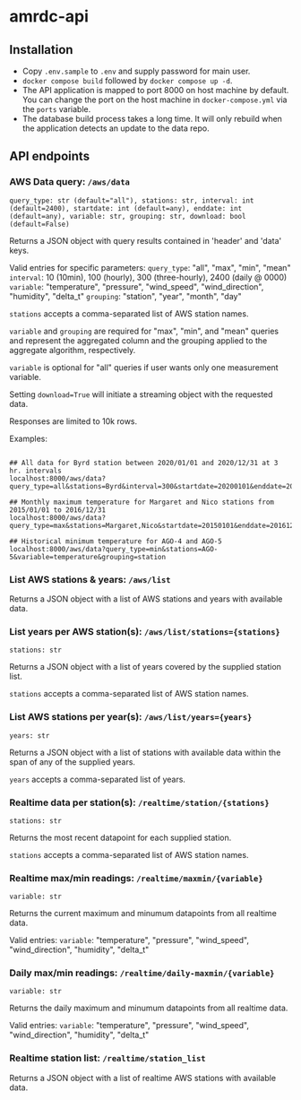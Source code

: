 # amrdc-api

## Installation

- Copy `.env.sample` to `.env` and supply password for main user.
- `docker compose build` followed by `docker compose up -d`.
- The API application is mapped to port 8000 on host machine by default. You can change the port on the host machine in `docker-compose.yml` via the `ports` variable.
- The database build process takes a long time. It will only rebuild when the application detects an update to the data repo.

## API endpoints

### AWS Data query: `/aws/data`
`query_type: str (default="all"), stations: str, interval: int (default=2400), startdate: int (default=any), enddate: int (default=any), variable: str, grouping: str, download: bool (default=False)`

Returns a JSON object with query results contained in 'header' and 'data' keys.

Valid entries for specific parameters:
`query_type`: "all", "max", "min", "mean"
`interval`: 10 (10min), 100 (hourly), 300 (three-hourly), 2400 (daily @ 0000)
`variable`: "temperature", "pressure", "wind_speed", "wind_direction", "humidity", "delta_t"
`grouping`: "station", "year", "month", "day"

`stations` accepts a comma-separated list of AWS station names.

`variable` and `grouping` are required for "max", "min", and "mean" queries and represent the aggregated column and the grouping applied to the aggregate algorithm, respectively.

`variable` is optional for "all" queries if user wants only one measurement variable.

Setting `download=True` will initiate a streaming object with the requested data.

Responses are limited to 10k rows.

Examples:

```

## All data for Byrd station between 2020/01/01 and 2020/12/31 at 3 hr. intervals
localhost:8000/aws/data?query_type=all&stations=Byrd&interval=300&startdate=20200101&enddate=20201231

## Monthly maximum temperature for Margaret and Nico stations from 2015/01/01 to 2016/12/31
localhost:8000/aws/data?query_type=max&stations=Margaret,Nico&startdate=20150101&enddate=20161231&variable=temperature&grouping=month

## Historical minimum temperature for AGO-4 and AGO-5
localhost:8000/aws/data?query_type=min&stations=AGO-5&variable=temperature&grouping=station

```

### List AWS stations & years: `/aws/list`

Returns a JSON object with a list of AWS stations and years with available data.

### List years per AWS station(s): `/aws/list/stations={stations}`
`stations: str`

Returns a JSON object with a list of years covered by the supplied station list.

`stations` accepts a comma-separated list of AWS station names.

### List AWS stations per year(s): `/aws/list/years={years}`
`years: str`

Returns a JSON object with a list of stations with available data within the span of any of the supplied years.

`years` accepts a comma-separated list of years.

### Realtime data per station(s): `/realtime/station/{stations}`
`stations: str`

Returns the most recent datapoint for each supplied station.

`stations` accepts a comma-separated list of AWS station names.

### Realtime max/min readings: `/realtime/maxmin/{variable}`
`variable: str`

Returns the current maximum and minumum datapoints from all realtime data.

Valid entries:
`variable`: "temperature", "pressure", "wind_speed", "wind_direction", "humidity", "delta_t"

### Daily max/min readings: `/realtime/daily-maxmin/{variable}`
`variable: str`

Returns the daily maximum and minumum datapoints from all realtime data.

Valid entries:
`variable`: "temperature", "pressure", "wind_speed", "wind_direction", "humidity", "delta_t"

### Realtime station list: `/realtime/station_list`

Returns a JSON object with a list of realtime AWS stations with available data.
